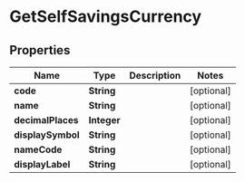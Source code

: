 
# GetSelfSavingsCurrency

## Properties
Name | Type | Description | Notes
------------ | ------------- | ------------- | -------------
**code** | **String** |  |  [optional]
**name** | **String** |  |  [optional]
**decimalPlaces** | **Integer** |  |  [optional]
**displaySymbol** | **String** |  |  [optional]
**nameCode** | **String** |  |  [optional]
**displayLabel** | **String** |  |  [optional]



